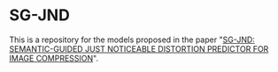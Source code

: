 # SG-JND
This is a repository for the models proposed in the paper "[SG-JND: SEMANTIC-GUIDED JUST NOTICEABLE DISTORTION PREDICTOR FOR IMAGE COMPRESSION](https://ieeexplore.ieee.org/stamp/stamp.jsp?)".
